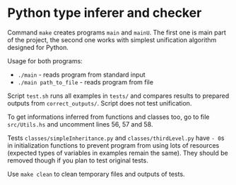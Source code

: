 # Python type inferer and checker

Command `make` creates programs `main` and `mainU`. The first one is main part of the project, the second one works with simplest unification algorithm designed for Python.

Usage for both programs:
+ `./main` - reads program from standard input
+ `./main path_to_file` - reads program from file

Script `test.sh` runs all examples in `tests/` and compares results to prepared outputs from `correct_outputs/`. Script does not test unification.

To get informations inferred from functions and classes too, go to file `src/Utils.hs` and uncomment lines 56, 57 and 58.

Tests `classes/simpleInheritance.py` and `classes/thirdLevel.py` have `- 0`s in initialization functions to prevent program from using lots of resources (expected types of variables in examples remain the same). They should be removed though if you plan to test original tests.

Use `make clean` to clean temporary files and outputs of tests.